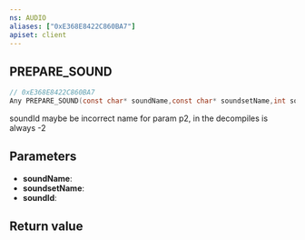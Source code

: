 ```yaml
---
ns: AUDIO
aliases: ["0xE368E8422C860BA7"]
apiset: client
---
```

## PREPARE_SOUND

```c
// 0xE368E8422C860BA7
Any PREPARE_SOUND(const char* soundName,const char* soundsetName,int soundId);
```

soundId maybe be incorrect name for param p2, in the decompiles is always -2

## Parameters
* **soundName**:
* **soundsetName**:
* **soundId**:

## Return value